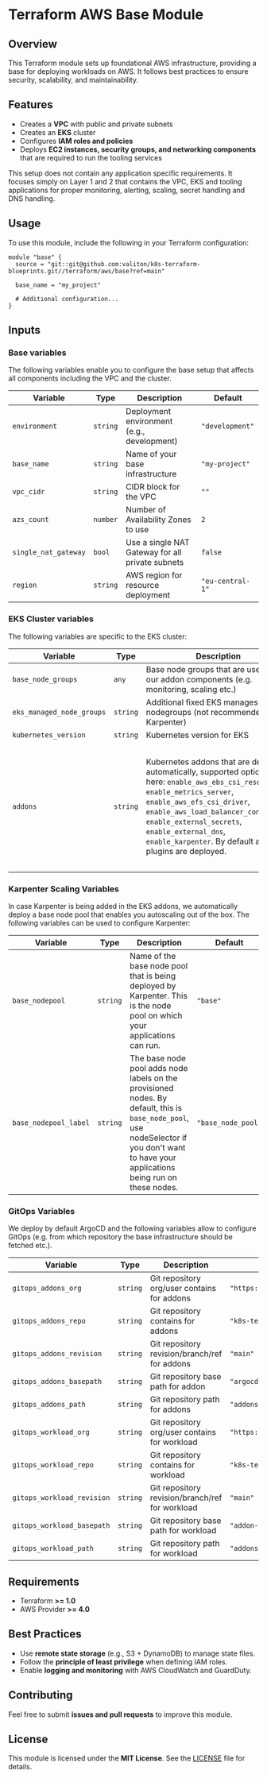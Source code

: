 # Terraform AWS Base Module

## Overview
This Terraform module sets up foundational AWS infrastructure, providing a base for deploying workloads on AWS. It follows best practices to ensure security, scalability, and maintainability.

## Features
- Creates a **VPC** with public and private subnets
- Creates an **EKS** cluster
- Configures **IAM roles and policies**
- Deploys **EC2 instances, security groups, and networking components** that are required to run the tooling services

This setup does not contain any application specific requirements. It focuses simply on Layer 1 and 2 that contains the VPC, EKS and tooling applications for proper monitoring, alerting, scaling, secret handling and DNS handling. 

## Usage
To use this module, include the following in your Terraform configuration:

```hcl
module "base" {
  source = "git::git@github.com:valiton/k8s-terraform-blueprints.git//terraform/aws/base?ref=main"
  
  base_name = "my_project"
  
  # Additional configuration...
}
```

## Inputs

### Base variables

The following variables enable you to configure the base setup that affects all components including the VPC and the cluster. 

| Variable                 | Type          | Description                                  | Default           |
|--------------------------|---------------|----------------------------------------------|-------------------|
| `environment`            | `string`      | Deployment environment (e.g., development)   | `"development"`   |
| `base_name`              | `string`      | Name of your base infrastructure             | `"my-project"`    |
| `vpc_cidr`               | `string`      | CIDR block for the VPC                       | `""`              |
| `azs_count`              | `number`      | Number of Availability Zones to use          | `2`               |
| `single_nat_gateway`     | `bool`        | Use a single NAT Gateway for all private subnets | `false`        |
| `region`                 | `string`      | AWS region for resource deployment           | `"eu-central-1"`  |

### EKS Cluster variables

The following variables are specific to the EKS cluster: 

| Variable                 | Type          | Description                                  | Default           |
|--------------------------|---------------|----------------------------------------------|-------------------|
| `base_node_groups`            | `any`      | Base node groups that are used for our addon components (e.g. monitoring, scaling etc.)                   | `base_eks_node = {}`          |
| `eks_managed_node_groups`            | `string`      | Additional fixed EKS manages nodegroups (not recommended, use Karpenter)                  | `{}`          |
| `kubernetes_version`            | `string`      | Kubernetes version for EKS                   | `"1.32"`          |
| `addons`            | `string`      |Kubernetes addons that are deployed automatically, supported options are here: `enable_aws_ebs_csi_resources`, `enable_metrics_server`, `enable_aws_efs_csi_driver`, `enable_aws_load_balancer_controller`, `enable_external_secrets`, `enable_external_dns`, `enable_karpenter`. By default all plugins are deployed. | <code> { <br>&emsp; enable_aws_ebs_csi_resources = true<br> &emsp; enable_metrics_server               = true<br> &emsp; enable_aws_efs_csi_driver           = true<br> &emsp; enable_aws_load_balancer_controller = true<br> &emsp; enable_external_secrets             = true<br> &emsp; enable_external_dns                 = true<br> &emsp; enable_karpenter                    = true<br>}</code> |


### Karpenter Scaling Variables

In case Karpenter is being added in the EKS addons, we automatically deploy a base node pool that enables you autoscaling out of the box. The following variables can be used to configure Karpenter: 

| Variable                 | Type          | Description                                  | Default           |
|--------------------------|---------------|----------------------------------------------|-------------------|
| `base_nodepool`            | `string`      | Name of the base node pool that is being deployed by Karpenter. This is the node pool on which your applications can run.                    | `"base"`          |
| `base_nodepool_label`            | `string`      | The base node pool adds node labels on the provisioned nodes. By default, this is `base_node_pool`, use nodeSelector if you don't want to have your applications being run on these nodes. | `"base_node_pool"`          |


### GitOps Variables

We deploy by default ArgoCD and the following variables allow to configure GitOps (e.g. from which repository the base infrastructure should be fetched etc.). 

| Variable                 | Type          | Description                                  | Default           |
|--------------------------|---------------|----------------------------------------------|-------------------|
| `gitops_addons_org`            | `string`      | Git repository org/user contains for addons  | `"https://github.com/valiton"`          |
| `gitops_addons_repo`            | `string`      | Git repository contains for addons | `"k8s-terraform-blueprints"`          |
| `gitops_addons_revision`            | `string`      | Git repository revision/branch/ref for addons | `"main"`          |
| `gitops_addons_basepath`            | `string`      | Git repository base path for addon | `"argocd/cluster-addons/"`          |
| `gitops_addons_path`            | `string`      | Git repository path for addons | `"addons"`          |
| `gitops_workload_org`            | `string`      | Git repository org/user contains for workload | `"https://github.com/valiton"`          |
| `gitops_workload_repo`            | `string`      | Git repository contains for workload | `"k8s-terraform-blueprints"`          |
| `gitops_workload_revision`            | `string`      | Git repository revision/branch/ref for workload | `"main"`          |
| `gitops_workload_basepath`            | `string`      | Git repository base path for workload | `"addon-dependent-workload/"`          |
| `gitops_workload_path`            | `string`      | Git repository path for workload | `"addons"`          |

## Requirements
- Terraform **>= 1.0**
- AWS Provider **>= 4.0**

## Best Practices
- Use **remote state storage** (e.g., S3 + DynamoDB) to manage state files.
- Follow the **principle of least privilege** when defining IAM roles.
- Enable **logging and monitoring** with AWS CloudWatch and GuardDuty.

## Contributing
Feel free to submit **issues and pull requests** to improve this module.

## License
This module is licensed under the **MIT License**. See the [LICENSE](../LICENSE) file for details.